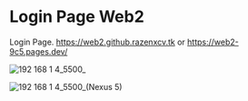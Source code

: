 # Login Page Web2
Login Page.
https://web2.github.razenxcv.tk
or
https://web2-9c5.pages.dev/

![192 168 1 4_5500_](https://user-images.githubusercontent.com/84779107/172915385-b4987c89-01dd-4a6a-9173-c78a12fd211f.png)

![192 168 1 4_5500_(Nexus 5)](https://user-images.githubusercontent.com/84779107/172915392-ced93180-fbfc-4eda-81ac-816c534a36a4.png)
